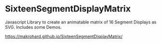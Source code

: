 # SixteenSegmentDisplayMatrix
Javascript Library to create an animatable matrix of 16 Segment Displays as SVG. Includes some Demos.

https://makrohard.github.io/SixteenSegmentDisplayMatrix/
